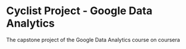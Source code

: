 # Cyclist Project - Google Data Analytics 
The capstone project of the Google Data Analytics course on coursera
